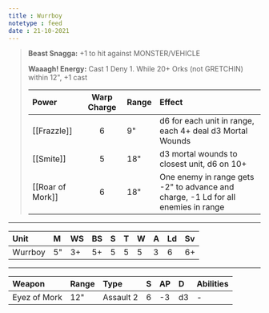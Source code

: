 ```yaml
---
title : Wurrboy
notetype : feed
date : 21-10-2021
---
```


> **Beast Snagga:** +1 to hit against MONSTER/VEHICLE
>  
> **Waaagh! Energy:** Cast 1 Deny 1. While 20+ Orks (not GRETCHIN) within 12", +1 cast
> 
> | Power        | Warp Charge | Range | Effect                                                                            |
> |:------------ |:-----------:|:----- |:--------------------------------------------------------------------------------- |
> | [[Frazzle]]      | 6           | 9"    | d6 for each unit in range, each 4+ deal d3 Mortal Wounds                          |
> | [[Smite]]        | 5           | 18"   | d3 mortal wounds to closest unit, d6 on 10+                                       |
> | [[Roar of Mork]] | 6           | 18"   | One enemy in range gets -2" to advance and charge, -1 Ld for all enemies in range |

---

| Unit    | M   | WS  | BS  | S   | T   | W   | A   | Ld  | Sv  |
|:------- |:--- |:--- |:--- |:--- |:--- |:--- |:--- |:--- |:--- |
| Wurrboy | 5"  | 3+  | 5+  | 5   | 5   | 5   | 3   | 6   | 6+  |

---

| Weapon       | Range | Type      | S   | AP  | D   | Abilities |
|:------------ |:----- |:--------- |:--- |:--- |:--- |:--------- |
| Eyez of Mork | 12"   | Assault 2 | 6   | -3  | d3  | -         |